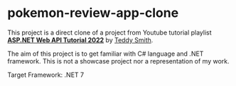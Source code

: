 # pokemon-review-app-clone

This project is a direct clone of a project from Youtube tutorial playlist **[ASP.NET Web API Tutorial 2022](https://www.youtube.com/playlist?list=PL82C6-O4XrHdiS10BLh23x71ve9mQCln0)** by [Teddy Smith](https://www.youtube.com/@TeddySmithDev).

The aim of this project is to get familiar with C# language and .NET framework. This is not a showcase project nor a representation of my work.

Target Framework: .NET 7
